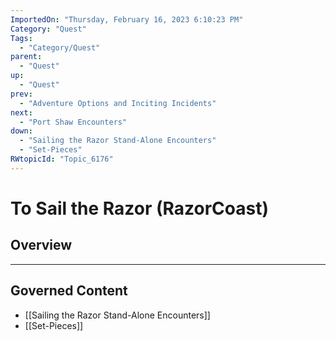 ```yaml
---
ImportedOn: "Thursday, February 16, 2023 6:10:23 PM"
Category: "Quest"
Tags:
  - "Category/Quest"
parent:
  - "Quest"
up:
  - "Quest"
prev:
  - "Adventure Options and Inciting Incidents"
next:
  - "Port Shaw Encounters"
down:
  - "Sailing the Razor Stand-Alone Encounters"
  - "Set-Pieces"
RWtopicId: "Topic_6176"
---
```

# To Sail the Razor (RazorCoast)
## Overview
---
## Governed Content
- [[Sailing the Razor Stand-Alone Encounters]]
- [[Set-Pieces]]


